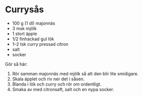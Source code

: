Currysås
========

-	100 g (1 dl) majonnäs
-	3 msk mjölk
-	1 stort äpple
-	1/2 finhackad gul lök
-	1–2 tsk curry pressad citron
-	salt
-	socker

Gör så här:

1.	Rör samman majonnäs med mjölk så att den blir lite smidigare.
2.	Skala äpplet och riv ner det i såsen.
3.	Blanda i lök och curry och rör om ordentligt.
4.	Smaka av med citronsaft, salt och en nypa socker.
